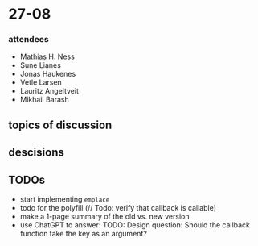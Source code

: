 # 27-08

### attendees
- Mathias H. Ness
- Sune Lianes
- Jonas Haukenes
- Vetle Larsen
- Lauritz Angeltveit
- Mikhail Barash

## topics of discussion

## descisions

## TODOs
- start implementing `emplace`
- todo for the polyfill (// Todo: verify that callback is callable)
- make a 1-page summary of the old vs. new version
- use ChatGPT to answer: TODO: Design question: Should the callback function take the key as an argument?

